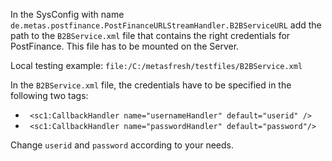 
In the SysConfig with name `de.metas.postfinance.PostFinanceURLStreamHandler.B2BServiceURL` add the path to the `B2BService.xml` file that contains the right credentials for PostFinance.
This file has to be mounted on the Server.

Local testing example: `file:/C:/metasfresh/testfiles/B2BService.xml`

In the `B2BService.xml` file, the credentials have to be specified in the following two tags:
  - ` <sc1:CallbackHandler name="usernameHandler" default="userid" />`
  - ` <sc1:CallbackHandler name="passwordHandler" default="password"/>`

Change `userid` and `password` according to your needs.